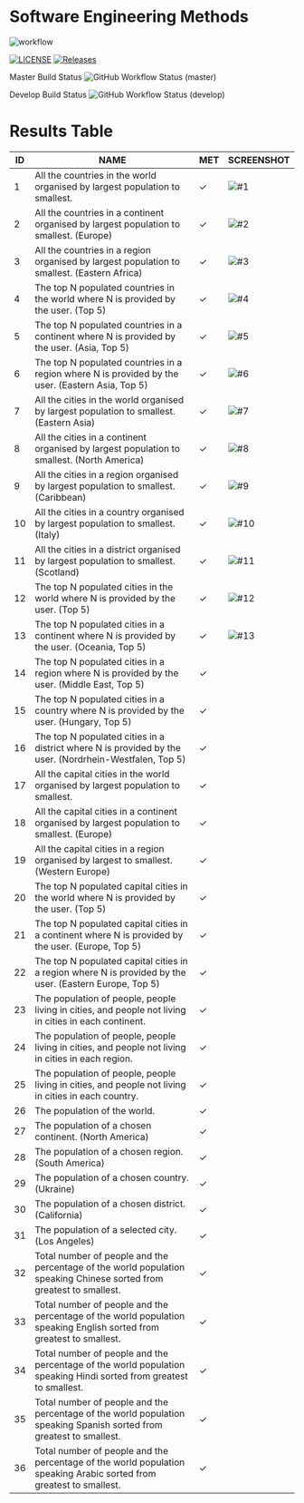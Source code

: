 # Software Engineering Methods
![workflow](https://github.com/Pannoniae/sem/actions/workflows/main.yml/badge.svg)

[![LICENSE](https://img.shields.io/github/license/Pannoniae/sem.svg?style=flat-square)](https://github.com/Pannoniae/sem/blob/master/LICENSE)
[![Releases](https://img.shields.io/github/release/Pannoniae/sem/all.svg?style=flat-square)](https://github.com/Pannoniae/sem/releases)

Master Build Status ![GitHub Workflow Status (master)](https://img.shields.io/github/actions/workflow/status/Pannoniae/sem/main.yml?branch=master&style=flat-square)

Develop Build Status ![GitHub Workflow Status (develop)](https://img.shields.io/github/actions/workflow/status/Pannoniae/sem/main.yml?branch=develop&style=flat-square)

# Results Table

| ID | NAME | MET | SCREENSHOT |
| -- | ---- | --- | ---------- |
| 1 | All the countries in the world organised by largest population to smallest. | ✓ | ![#1](https://user-images.githubusercontent.com/62884069/233350970-388a9ed2-c317-4d0d-a53a-c322e15261f2.png) |
| 2 | All the countries in a continent organised by largest population to smallest. (Europe) | ✓ | ![#2](https://user-images.githubusercontent.com/62884069/233353702-e32dd3e9-5e3f-4ca4-bac3-2d9c8809cf22.png) |
| 3 | All the countries in a region organised by largest population to smallest. (Eastern Africa) | ✓ | ![#3](https://user-images.githubusercontent.com/62884069/233370241-6e51428a-0785-49de-be41-abf16bb43e84.png) |
| 4 | The top N populated countries in the world where N is provided by the user. (Top 5) | ✓ | ![#4](https://user-images.githubusercontent.com/62884069/233371119-0b1bab7f-2a15-4b2e-9aa4-b26fd233c960.png) |
| 5 | The top N populated countries in a continent where N is provided by the user. (Asia, Top 5) | ✓ | ![#5](https://user-images.githubusercontent.com/62884069/233373616-a03ad2ee-f71e-4736-a644-dfa5c427705d.png) |
| 6 | The top N populated countries in a region where N is provided by the user. (Eastern Asia, Top 5) | ✓ | ![#6](https://user-images.githubusercontent.com/62884069/233375258-7c80862d-0ddd-4a25-9cc5-70096f289f55.png) |
| 7 | All the cities in the world organised by largest population to smallest. (Eastern Asia) | ✓ | ![#7](https://user-images.githubusercontent.com/62884069/233376163-398d9a8d-5cf0-41f2-ac1e-5622a329031f.png) |
| 8 | All the cities in a continent organised by largest population to smallest. (North America) | ✓ | ![#8](https://user-images.githubusercontent.com/62884069/233377693-be006998-5f98-43fc-a8e0-dddaa1aa308d.png) |
| 9 | All the cities in a region organised by largest population to smallest. (Caribbean) | ✓ | ![#9](https://user-images.githubusercontent.com/62884069/233378786-33f91cf7-fe2d-4791-8765-83ba99fef640.png) |
| 10 | All the cities in a country organised by largest population to smallest. (Italy) | ✓ | ![#10](https://user-images.githubusercontent.com/62884069/233379714-4a716f9c-d589-4724-922f-0d1b7371388c.png) |
| 11 | All the cities in a district organised by largest population to smallest. (Scotland) | ✓ | ![#11](https://user-images.githubusercontent.com/62884069/233380606-2dedf2f5-787f-4fe6-b0e5-994c479e61f0.png) |
| 12 | The top N populated cities in the world where N is provided by the user. (Top 5) | ✓ | ![#12](https://user-images.githubusercontent.com/62884069/233382730-aac76979-28e8-43ea-bbef-6e656c5d0767.png) |
| 13 | The top N populated cities in a continent where N is provided by the user. (Oceania, Top 5) | ✓ | ![#13](https://user-images.githubusercontent.com/62884069/233383918-cd36da1f-7fac-4532-a4bb-7b4f17d37b65.png) |
| 14 | The top N populated cities in a region where N is provided by the user. (Middle East, Top 5) | ✓ |  |
| 15 | The top N populated cities in a country where N is provided by the user. (Hungary, Top 5) | ✓ |  |
| 16 | The top N populated cities in a district where N is provided by the user. (Nordrhein-Westfalen, Top 5) | ✓ |  |
| 17 | All the capital cities in the world organised by largest population to smallest. | ✓ |  |
| 18 | All the capital cities in a continent organised by largest population to smallest. (Europe) | ✓ |  |
| 19 | All the capital cities in a region organised by largest to smallest. (Western Europe) | ✓ |  |
| 20 | The top N populated capital cities in the world where N is provided by the user. (Top 5) | ✓ |  |
| 21 | The top N populated capital cities in a continent where N is provided by the user. (Europe, Top 5) | ✓ |  |
| 22 | The top N populated capital cities in a region where N is provided by the user. (Eastern Europe, Top 5) | ✓ |  |
| 23 | The population of people, people living in cities, and people not living in cities in each continent. | ✓ |  |
| 24 | The population of people, people living in cities, and people not living in cities in each region. | ✓ |  |
| 25 | The population of people, people living in cities, and people not living in cities in each country. | ✓ |  |
| 26 | The population of the world. | ✓ |  |
| 27 | The population of a chosen continent. (North America) | ✓ |  |
| 28 | The population of a chosen region. (South America) | ✓ |  |
| 29 | The population of a chosen country. (Ukraine) | ✓ |  |
| 30 | The population of a chosen district. (California) | ✓ |  |
| 31 | The population of a selected city. (Los Angeles) | ✓ |  |
| 32 | Total number of people and the percentage of the world population speaking Chinese sorted from greatest to smallest. | ✓ |  |
| 33 | Total number of people and the percentage of the world population speaking English sorted from greatest to smallest. | ✓ |  |
| 34 | Total number of people and the percentage of the world population speaking Hindi sorted from greatest to smallest. | ✓ |  |
| 35 | Total number of people and the percentage of the world population speaking Spanish sorted from greatest to smallest. | ✓ |  |
| 36 | Total number of people and the percentage of the world population speaking Arabic sorted from greatest to smallest. | ✓ |  |
